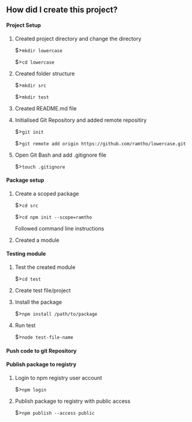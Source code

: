 ## How did I create this project?

#### Project Setup
1. Created project directory and change the directory


    $>`mkdir lowercase`


    $>`cd lowercase`
2. Created folder structure


    $>`mkdir src`


    $>`mkdir test`
3. Created README.md file
4. Initialised Git Repository and added remote repositiry


    $>`git init`


    $>`git remote add origin https://github.com/ramtho/lowercase.git`
5. Open Git Bash and add .gitignore file


    $>`touch .gitignore`

#### Package setup
1. Create a scoped package


    $>`cd src`


    $>`cd npm init --scope=ramtho`


    Followed command line instructions
2. Created a module

#### Testing module
1. Test the created module


    $>`cd test`
2. Create test file/project
3. Install the package


    $>`npm install /path/to/package`
4. Run test


    $>`node test-file-name`

#### Push code to git Repository
#### Publish package to registry
1. Login to npm registry user account


    $>`npm login`
2. Publish package to registry with public access


    $>`npm publish --access public`
